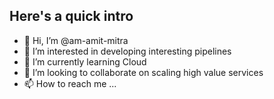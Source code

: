 ## Here's a quick intro

- 👋 Hi, I’m @am-amit-mitra
- 👀 I’m interested in developing interesting pipelines
- 🌱 I’m currently learning Cloud
- 💞️ I’m looking to collaborate on scaling high value services
- 📫 How to reach me ...

<!---
am-amit-mitra/am-amit-mitra is a ✨ special ✨ repository because its `README.md` (this file) appears on your GitHub profile.
You can click the Preview link to take a look at your changes.
--->
